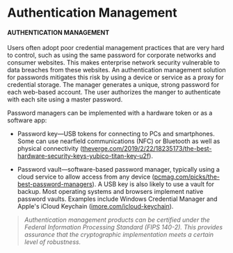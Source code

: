 # Authentication Management

#### AUTHENTICATION MANAGEMENT

Users often adopt poor credential management practices that are very hard to control, such as using the same password for corporate networks and consumer websites. This makes enterprise network security vulnerable to data breaches from these websites. An authentication management solution for passwords mitigates this risk by using a device or service as a proxy for credential storage. The manager generates a unique, strong password for each web-based account. The user authorizes the manger to authenticate with each site using a master password.

Password managers can be implemented with a hardware token or as a software app:

-   Password key—USB tokens for connecting to PCs and smartphones. Some can use nearfield communications (NFC) or Bluetooth as well as physical connectivity ([theverge.com/2019/2/22/18235173/the-best-hardware-security-keys-yubico-titan-key-u2f](https://course.adinusa.id/sections/authentication-management)).
    
-   Password vault—software-based password manager, typically using a cloud service to allow access from any device ([pcmag.com/picks/the-best-password-managers](https://course.adinusa.id/sections/authentication-management)). A USB key is also likely to use a vault for backup. Most operating systems and browsers implement native password vaults. Examples include Windows Credential Manager and Apple's iCloud Keychain ([imore.com/icloud-keychain](https://course.adinusa.id/sections/authentication-management)).
    

> _Authentication management products can be certified under the Federal Information Processing Standard (FIPS 140-2). This provides assurance that the cryptographic implementation meets a certain level of robustness._